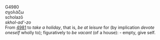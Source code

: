 <body>
  <p>G4980<br>  σχολάζω  <br> scholazō  <br><i>skhol-ad‘-zo </i><br>From <a href="g4981.htm">4981</a>  to <i>take</i> <i>a</i> <i>holiday</i>, that is, <i>be</i> <i>at</i> <i>leisure</i> for (by implication <i>devote</i> <i>oneself</i> wholly to); figuratively to <i>be</i> <i>vacant</i> (of a house): - empty, give self.<br></p>
 </body>